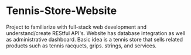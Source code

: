 # Tennis-Store-Website
Project to familiarize with full-stack web development and understand/create REStful API's. Website has database integration
as well as administrative dashboard. Basic idea is a tennis store that sells related products such as tennis racquets, grips. strings, and services.
